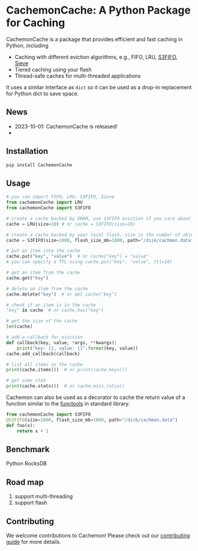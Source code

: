 # CachemonCache: A Python Package for Caching

CachemonCache is a package that provides efficient and fast caching in Python, including 
* Caching with different eviction algorithms, e.g., FIFO, LRU, [S3FIFO](), [Sieve]()
* Tiered caching using your flash
* Thread-safe caches for multi-threaded applications
<!-- * Optimized for machine-learning applications -->

It uses a similar interface as `dict` so it can be used as a drop-in replacement for Python dict to save space. 


## News 
* 2023-10-01: CachemonCache is released!
* 


## Installation
```bash
pip install CachemonCache
```

## Usage
```python
# you can import FIFO, LRU, S3FIFO, Sieve
from cachemonCache import LRU
from cachemonCache import S3FIFO

# create a cache backed by DRAM, use S3FIFO eviction if you care about hit ratio
cache = LRU(size=10) # or cache = S3FIFO(size=10)

# create a cache backed by your local flash, size is the number of objects in DRAM cache
cache = S3FIFO(size=1000, flash_size_mb=1000, path="/disk/cachmon.data")

# put an item into the cache
cache.put("key", "value")  # or cache["key"] = "value"
# you can specify a TTL using cache.put("key", "value", ttl=10)

# get an item from the cache
cache.get("key")

# delete an item from the cache
cache.delete("key")  # or del cache["key"]

# check if an item is in the cache
"key" in cache  # or cache.has("key")

# get the size of the cache
len(cache)

# add a callback for eviction
def callback(key, value, *args, **kwargs):
    print("key: {}, value: {}".format(key, value))
cache.add_callback(callback)

# list all items in the cache
print(cache.items())  # or print(cache.keys())

# get some stat
print(cache.stats())  # or cache.miss_ratio()

```

Cachemon can also be used as a decorator to cache the return value of a function similar to the [functools](https://docs.python.org/3/library/functools.html) in standard library. 

```python
from cachemonCache import S3FIFO
@S3FIFO(size=1000, flash_size_mb=1000, path="/disk/cachmon.data")
def foo(x):
    return x + 1
```

## Benchmark
Python 
RocksDB




## Road map
1. support multi-threading
2. support flash


## Contributing
We welcome contributions to Cachemon! Please check out our [contributing guide](CONTRIBUTING.md) for more details. 



